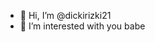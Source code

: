 - 👋 Hi, I’m @dickirizki21
- 👀 I’m interested with you babe

<!---
dickirizki21/dickirizki21 is a ✨ special ✨ repository because its `README.md` (this file) appears on your GitHub profile.
You can click the Preview link to take a look at your changes.
--->
